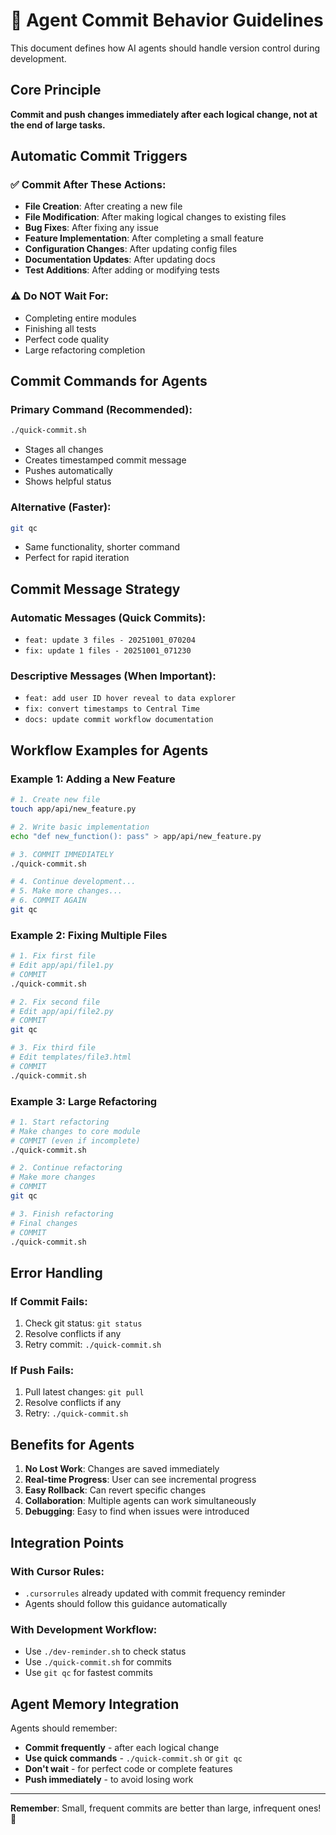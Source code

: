 # 🤖 Agent Commit Behavior Guidelines

This document defines how AI agents should handle version control during development.

## Core Principle
**Commit and push changes immediately after each logical change, not at the end of large tasks.**

## Automatic Commit Triggers

### ✅ Commit After These Actions:
- **File Creation**: After creating a new file
- **File Modification**: After making logical changes to existing files
- **Bug Fixes**: After fixing any issue
- **Feature Implementation**: After completing a small feature
- **Configuration Changes**: After updating config files
- **Documentation Updates**: After updating docs
- **Test Additions**: After adding or modifying tests

### ⚠️ Do NOT Wait For:
- Completing entire modules
- Finishing all tests
- Perfect code quality
- Large refactoring completion

## Commit Commands for Agents

### Primary Command (Recommended):
```bash
./quick-commit.sh
```
- Stages all changes
- Creates timestamped commit message
- Pushes automatically
- Shows helpful status

### Alternative (Faster):
```bash
git qc
```
- Same functionality, shorter command
- Perfect for rapid iteration

## Commit Message Strategy

### Automatic Messages (Quick Commits):
- `feat: update 3 files - 20251001_070204`
- `fix: update 1 files - 20251001_071230`

### Descriptive Messages (When Important):
- `feat: add user ID hover reveal to data explorer`
- `fix: convert timestamps to Central Time`
- `docs: update commit workflow documentation`

## Workflow Examples for Agents

### Example 1: Adding a New Feature
```bash
# 1. Create new file
touch app/api/new_feature.py

# 2. Write basic implementation
echo "def new_function(): pass" > app/api/new_feature.py

# 3. COMMIT IMMEDIATELY
./quick-commit.sh

# 4. Continue development...
# 5. Make more changes...
# 6. COMMIT AGAIN
git qc
```

### Example 2: Fixing Multiple Files
```bash
# 1. Fix first file
# Edit app/api/file1.py
# COMMIT
./quick-commit.sh

# 2. Fix second file  
# Edit app/api/file2.py
# COMMIT
git qc

# 3. Fix third file
# Edit templates/file3.html
# COMMIT
./quick-commit.sh
```

### Example 3: Large Refactoring
```bash
# 1. Start refactoring
# Make changes to core module
# COMMIT (even if incomplete)
./quick-commit.sh

# 2. Continue refactoring
# Make more changes
# COMMIT
git qc

# 3. Finish refactoring
# Final changes
# COMMIT
./quick-commit.sh
```

## Error Handling

### If Commit Fails:
1. Check git status: `git status`
2. Resolve conflicts if any
3. Retry commit: `./quick-commit.sh`

### If Push Fails:
1. Pull latest changes: `git pull`
2. Resolve conflicts if any
3. Retry: `./quick-commit.sh`

## Benefits for Agents

1. **No Lost Work**: Changes are saved immediately
2. **Real-time Progress**: User can see incremental progress
3. **Easy Rollback**: Can revert specific changes
4. **Collaboration**: Multiple agents can work simultaneously
5. **Debugging**: Easy to find when issues were introduced

## Integration Points

### With Cursor Rules:
- `.cursorrules` already updated with commit frequency reminder
- Agents should follow this guidance automatically

### With Development Workflow:
- Use `./dev-reminder.sh` to check status
- Use `./quick-commit.sh` for commits
- Use `git qc` for fastest commits

## Agent Memory Integration

Agents should remember:
- **Commit frequently** - after each logical change
- **Use quick commands** - `./quick-commit.sh` or `git qc`
- **Don't wait** - for perfect code or complete features
- **Push immediately** - to avoid losing work

---

**Remember**: Small, frequent commits are better than large, infrequent ones! 🎯
